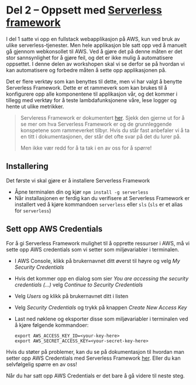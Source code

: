 # Del 2 – Oppsett med [Serverless framework](https://serverless.com)

I del 1 satte vi opp en fullstack webapplikasjon på AWS, kun ved bruk av ulike serverless-tjenester. Men hele applikasjon ble satt opp ved å manuelt gå gjennom webkonsollet til AWS. Ved å gjøre det på denne måten er det stor sannsynlighet for å gjøre feil, og det er ikke mulig å automatisere oppsettet. I denne delen av workshopen skal vi se derfor se på hvordan vi kan automatisere og forbedre måten å sette opp applikasjonen på.

Det er flere verktøy som kan benyttes til dette, men vi har valgt å benytte Serverless Framework. Dette er et rammeverk som kan brukes til å konfigurere opp alle komponentene til applikasjon vår, og det kommer i tillegg med verktøy for å teste lambdafunksjonene våre, lese logger og hente ut ulike metrikker.

> Servleress Framework er dokumentert [her](https://serverless.com/framework/docs/providers/aws/guide/intro/). Sjekk den gjerne ut for å se mer om hva Serverless Framework er og de grunnleggende konspetene som rammeverket tilbyr. Hvis du står fast anbefaler vi å ta en titt i dokumentasjonen, der står det ofte svar på det du lurer på.
> 
> Men ikke vær redd for å ta tak i en av oss for å spørre!

## Installering
Det første vi skal gjøre er å installere Serverless Framework

- Åpne terminalen din og kjør `npm install -g serverless`
- Når installasjonen er ferdig kan du verifisere at Serverless Framework er installert ved å kjøre kommandoen `serverless` eller `sls` (`sls` er et alias for `serverless`)

## Sett opp AWS Credentials

For å gi Serverless Framework mulighet til å opprette ressurser i AWS, må vi sette opp AWS credentials som vi setter som miljøvariabler i terminalen.

- I AWS Console, klikk på brukernavnet ditt øverst til høyre og velg *My Security Credentials*
- Hvis det kommer opp en dialog som sier *You are accessing the security credentials (...)* velg *Continue to Security Credentials*
- Velg *Users* og klikk på brukernavnet ditt i listen
- Velg *Security Credentials* og trykk på knappen *Create New Access Key*
- Last ned nøklene og eksporter disse som miljøvariabler i terminalen ved å kjøre følgende kommandoer:

  ```
  export AWS_ACCESS_KEY_ID=<your-key-here>
  export AWS_SECRET_ACCESS_KEY=<your-secret-key-here>
  ```

Hvis du støter på problemer, kan du se på dokumentasjon til hvordan man setter opp AWS Credentials med Serverless Framework [her](https://serverless.com/framework/docs/providers/aws/guide/credentials/). Eller du kan selvfølgelig spørre en av oss!

Når du har satt opp AWS Credentials er det bare å gå videre til neste steg.